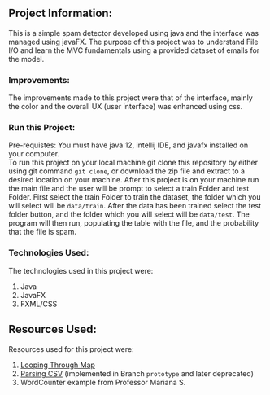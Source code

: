 ## Project Information:
This is a simple spam detector developed using java and the interface was managed using javaFX. The purpose
of this project was to understand File I/O and learn the MVC fundamentals using a provided dataset of emails
for the model. 

### Improvements:
The improvements made to this project were that of the interface, mainly the color and the overall
UX (user interface) was enhanced using css.

### Run this Project:
Pre-requistes: You must have java 12, intellij IDE, and javafx installed on your computer.<br />
To run this project on your local machine git clone this repository by either using git command `git clone`, or
download the zip file and extract to a desired location on your machine. After this project is on your machine
run the main file and the user will be prompt to select a train Folder and test Folder. First select 
the train Folder to train the dataset, the folder which you will select will be `data/train`. After the data has 
been trained select the test folder button, and the folder which you will select will be `data/test`. The program will
then run, populating the table with the file, and the probability that the file is spam. 

### Technologies Used:
The technologies used in this project were:
1. Java
2. JavaFX
3. FXML/CSS

## Resources Used:
Resources used for this project were:
1. [Looping Through Map](https://www.geeksforgeeks.org/how-to-iterate-over-a-treemap-in-java/)
2. [Parsing CSV](https://www.javatpoint.com/how-to-read-csv-file-in-java) (implemented in Branch `prototype` and later deprecated)
3. WordCounter example from Professor Mariana S.
